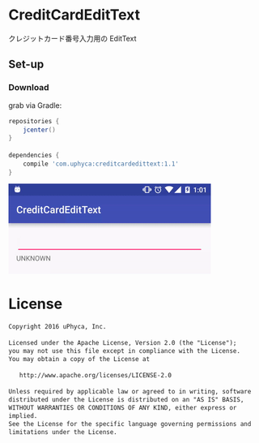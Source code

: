 # CreditCardEditText
クレジットカード番号入力用の EditText

## Set-up

### Download
grab via Gradle:
```groovy
repositories {
    jcenter()
}

dependencies {
    compile 'com.uphyca:creditcardedittext:1.1'
}
```


![CreditCardEditText](CreditCardEditText.gif)

# License

    Copyright 2016 uPhyca, Inc.

    Licensed under the Apache License, Version 2.0 (the "License");
    you may not use this file except in compliance with the License.
    You may obtain a copy of the License at

       http://www.apache.org/licenses/LICENSE-2.0

    Unless required by applicable law or agreed to in writing, software
    distributed under the License is distributed on an "AS IS" BASIS,
    WITHOUT WARRANTIES OR CONDITIONS OF ANY KIND, either express or implied.
    See the License for the specific language governing permissions and
    limitations under the License.